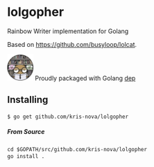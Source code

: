# lolgopher
Rainbow Writer implementation for Golang

Based on https://github.com/busyloop/lolcat.

<img src="https://github.com/ashleymcnamara/gophers/blob/master/NERDY.png" width="60"> Proudly packaged with Golang [dep](https://github.com/golang/dep)

## Installing

```
$ go get github.com/kris-nova/lolgopher
```

##### From Source

```
cd $GOPATH/src/github.com/kris-nova/lolgopher
go install .
```
